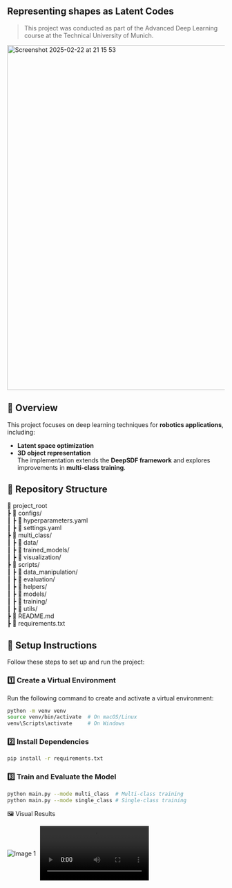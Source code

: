 ## Representing shapes as Latent Codes
> This project was conducted as part of the Advanced Deep Learning course at the Technical University of Munich. 
<img width="797" alt="Screenshot 2025-02-22 at 21 15 53" src="https://github.com/user-attachments/assets/53993287-57fd-451c-ae42-fcf2aef88c67" />

## 📌 Overview  

This project focuses on deep learning techniques for **robotics applications**, including:  
- **Latent space optimization**  
- **3D object representation**  
The implementation extends the **DeepSDF framework** and explores improvements in **multi-class training**.

## 📂 Repository Structure  
📂 project_root  
 ┣ 📂 configs/              
 ┃ ┣ 📜 hyperparameters.yaml  
 ┃ ┣ 📜 settings.yaml  
 ┣ 📂 multi_class/            
 ┃ ┣ 📂 data/               
 ┃ ┣ 📂 trained_models/     
 ┃ ┣ 📂 visualization/      
 ┣ 📂 scripts/             
 ┃ ┣ 📂 data_manipulation/  
 ┃ ┣ 📂 evaluation/         
 ┃ ┣ 📂 helpers/            
 ┃ ┣ 📂 models/             
 ┃ ┣ 📂 training/            
 ┃ ┣ 📂 utils/               
 ┣ 📜 README.md            
 ┣ 📜 requirements.txt     

## 🚀 Setup Instructions  

Follow these steps to set up and run the project:  

### 1️⃣ Create a Virtual Environment  
Run the following command to create and activate a virtual environment:  

```bash
python -m venv venv
source venv/bin/activate  # On macOS/Linux
venv\Scripts\activate     # On Windows
```
### 2️⃣ Install Dependencies
```bash
pip install -r requirements.txt
```
### 3️⃣ Train and Evaluate the Model
```bash
python main.py --mode multi_class  # Multi-class training
python main.py --mode single_class # Single-class training
```

🖼️ Visual Results

<div style="display: flex; align-items: center;">
  <img src="[https://github.com/user-attachments/assets/a42e0828-a6d7-4afb-a5dd-44fcd0b64022](https://github.com/user-attachments/assets/a42e0828-a6d7-4afb-a5dd-44fcd0b64022)" alt="Image 1" style="max-width: 50%; height: auto; margin-right: 10px;">
  <video controls style="max-width: 50%; height: auto;">
    <source src="[https://github.com/user-attachments/assets/4b5c20b3-e607-49a9-8812-ead2f0425139](https://github.com/user-attachments/assets/4b5c20b3-e607-49a9-8812-ead2f0425139)" type="video/mp4">
    Your browser does not support the video tag.
  </video>
</div>




